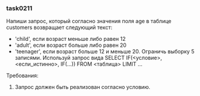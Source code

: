 
### task0211

Напиши запрос, который согласно значения поля age в таблице customers возвращает следующий текст:
- &#39;child&#39;, если возраст меньше либо равен 12
- &#39;adult&#39;, если возраст больше либо равен 20
- &#39;teenager&#39;, если возраст больше 12 и меньше 20.
Ограничь выборку 5 записями.
Используй запрос вида SELECT IF(&lt;условие&gt;, &lt;если_истинно&gt;, IF(...)) FROM &lt;таблица&gt; LIMIT ...


Требования:
1.	Запрос должен быть реализован согласно условию.


